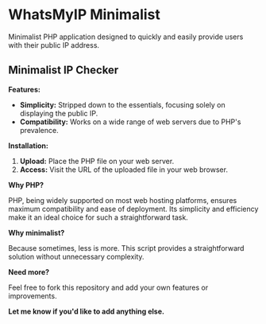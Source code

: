 # WhatsMyIP Minimalist
Minimalist PHP application designed to quickly and easily provide users with their public IP address.

## **Minimalist IP Checker**

**Features:**

* **Simplicity:** Stripped down to the essentials, focusing solely on displaying the public IP.
* **Compatibility:** Works on a wide range of web servers due to PHP's prevalence.

**Installation:**

1. **Upload:** Place the PHP file on your web server.
2. **Access:** Visit the URL of the uploaded file in your web browser.

**Why PHP?**

PHP, being widely supported on most web hosting platforms, ensures maximum compatibility and ease of deployment. Its simplicity and efficiency make it an ideal choice for such a straightforward task.

**Why minimalist?**

Because sometimes, less is more. This script provides a straightforward solution without unnecessary complexity.

**Need more?**

Feel free to fork this repository and add your own features or improvements.

**Let me know if you'd like to add anything else.** 

